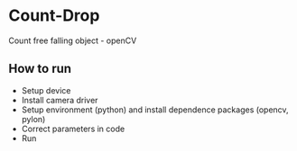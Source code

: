 # Count-Drop
 Count free falling object - openCV

## How to run
- Setup device
- Install camera driver
- Setup environment (python) and install dependence packages (opencv, pylon)
- Correct parameters in code
- Run
